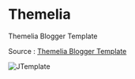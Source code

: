# Themelia
Themelia Blogger Template

Source  : [Themelia Blogger Template](https://www.themeslab.net/2022/08/themelia.html)


![JTemplate]([BjlMAHPlHkk4teJOJjp73ry7GeZ_99kDCVo6fRqMAMw6QB18Gv26ItwHACE1sK-IiRgZUr6Cu_K-xXlS4OhPM-n](https://blogger.googleusercontent.com/img/b/R29vZ2xl/AVvXsEiDTzCgT3J9tyJ7XsNHHzKIojzNtR8fLgFIZ_M9mUdYrgVzQf2SCuQr3Ls1nJMyFRobc_0iQ973iOI4tcsLNQHeocSrjd9sWDZkY9h8lSfQjTkfhQybNei0tHFCUqTpPbsdXeJUzuo32dW4QvmOFUGvlIDDJvaBITY3v7qNsZ6o8xXURyPwO6ieU0cW_g/s1600/themelia-blogger-theme.jpeg))
